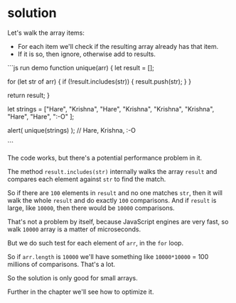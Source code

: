 # solution

Let's walk the array items:

* For each item we'll check if the resulting array already has that item.
* If it is so, then ignore, otherwise add to results.

\`\`\`js run demo function unique\(arr\) { let result = \[\];

for \(let str of arr\) { if \(!result.includes\(str\)\) { result.push\(str\); } }

return result; }

let strings = \["Hare", "Krishna", "Hare", "Krishna", "Krishna", "Krishna", "Hare", "Hare", ":-O" \];

alert\( unique\(strings\) \); // Hare, Krishna, :-O

\`\`\`

The code works, but there's a potential performance problem in it.

The method `result.includes(str)` internally walks the array `result` and compares each element against `str` to find the match.

So if there are `100` elements in `result` and no one matches `str`, then it will walk the whole `result` and do exactly `100` comparisons. And if `result` is large, like `10000`, then there would be `10000` comparisons.

That's not a problem by itself, because JavaScript engines are very fast, so walk `10000` array is a matter of microseconds.

But we do such test for each element of `arr`, in the `for` loop.

So if `arr.length` is `10000` we'll have something like `10000*10000` = 100 millions of comparisons. That's a lot.

So the solution is only good for small arrays.

Further in the chapter  we'll see how to optimize it.

